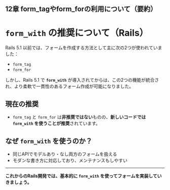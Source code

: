 ## 12章 form_tagやform_forの利用について（要約）

# `form_with` の推奨について（Rails）

Rails 5.1 以前では、フォームを作成する方法として主に次の2つが使われていました：

- `form_tag`
- `form_for`

しかし、Rails 5.1 で **`form_with`** が導入されてからは、この2つの機能が統合され、より柔軟で一貫性のあるフォーム作成が可能になりました。

## 現在の推奨
- `form_tag` と `form_for` は**非推奨ではない**ものの、**新しいコードでは `form_with` を使うことが推奨**されています。

## なぜ `form_with` を使うのか？
- 同じAPIでモデルあり・なし両方のフォームを扱える
- モダンな書き方に対応しており、メンテナンスもしやすい

---

**これからのRails開発では、基本的に `form_with` を使ってフォームを実装していきましょう。**


